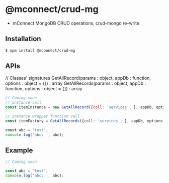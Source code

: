 # @mconnect/crud-mg

- mConnect MongoDB CRUD operations, crud-mongo re-write

## Installation

```sh
$ npm install @mconnect/crud-mg
```

## APIs

// Classes' signatures
GetAllRecord(params : object, appDb : function, options : object = {}) : array
GetAllRecords(params : object, appDb : function, options : object = {}) : array


```js
// Coming soon
// instance call
const itemInstance = new GetAllRecord({coll: 'services', }, appDb, options = {});

// instance wrapper function call
const itemFactory = GetAllRecords({coll: 'services', }, appDb, options = {});

const abc = 'test';
console.log('abc: ', abc);

```

## Example

```js
// Coming soon

const abc = 'test';
console.log('abc: ', abc);

```
